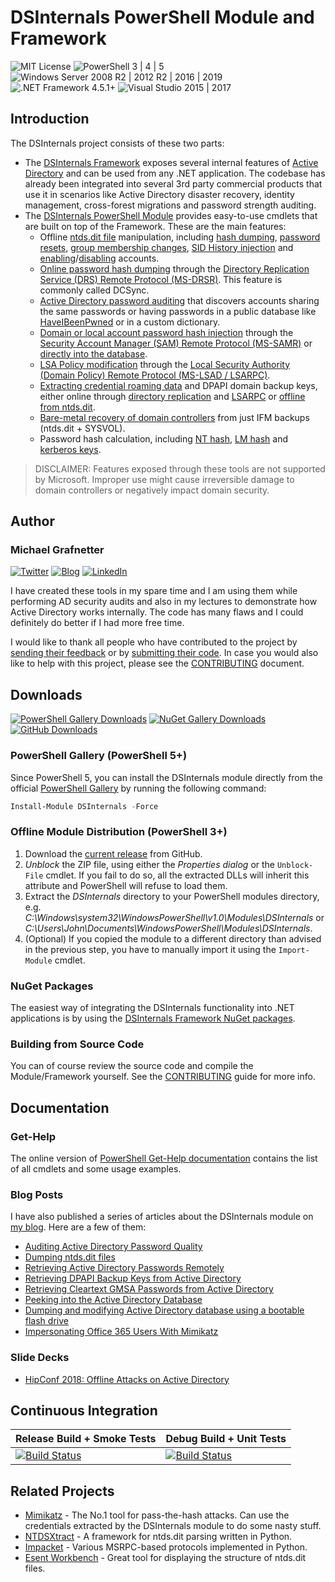 # DSInternals PowerShell Module and Framework

![MIT License](https://img.shields.io/badge/License-MIT-green.svg)
![PowerShell 3 | 4 | 5](https://img.shields.io/badge/PowerShell-3%20|%204%20|%205-0000FF.svg)
![Windows Server 2008 R2 | 2012 R2 | 2016 | 2019](https://img.shields.io/badge/Windows%20Server-2008%20R2%20|%202012%20R2%20|%202016%20|%202019-007bb8.svg)
![.NET Framework 4.5.1+](https://img.shields.io/badge/.NET%20Framework-4.5.1%2B-007FFF.svg)
![Visual Studio 2015 | 2017](https://img.shields.io/badge/Visual%20Studio-2015%20|%202017-383278.svg)

## Introduction

The DSInternals project consists of these two parts:
- The [DSInternals Framework](https://www.nuget.org/profiles/MichaelGrafnetter) exposes several internal features of [Active Directory](https://docs.microsoft.com/en-us/windows-server/identity/ad-ds/get-started/virtual-dc/active-directory-domain-services-overview) and can be used from any .NET application. The codebase has already been integrated into several 3rd party commercial products that use it in scenarios like Active Directory disaster recovery, identity management, cross-forest migrations and password strength auditing.
- The [DSInternals PowerShell Module](https://www.powershellgallery.com/packages/DSInternals/) provides easy-to-use cmdlets that are built on top of the Framework. These are the main features:
  - Offline [ntds.dit file](https://technet.microsoft.com/en-us/library/cc961761.aspx) manipulation, including [hash dumping](Documentation/PowerShell/Get-ADDBAccount.md), [password resets](Documentation/PowerShell/Set-ADDBAccountPassword.md), [group membership changes](Documentation/PowerShell/Set-ADDBPrimaryGroup.md), [SID History injection](Documentation/PowerShell/Add-ADDBSidHistory.md) and [enabling](Documentation/PowerShell/Enable-ADDBAccount.md)/[disabling](Documentation/PowerShell/Disable-ADDBAccount.md) accounts.
  - [Online password hash dumping](Documentation/PowerShell/Get-ADReplAccount.md) through the [Directory Replication Service (DRS) Remote Protocol (MS-DRSR)](https://msdn.microsoft.com/en-us/library/cc228086.aspx). This feature is commonly called DCSync.
  - [Active Directory password auditing](Documentation/PowerShell/Test-PasswordQuality.md) that discovers accounts sharing the same passwords or having passwords in a public database like [HaveIBeenPwned](https://haveibeenpwned.com) or in a custom dictionary.
  - [Domain or local account password hash injection](Documentation/PowerShell/Set-SamAccountPasswordHash.md) through the [Security Account Manager (SAM) Remote Protocol (MS-SAMR)](https://msdn.microsoft.com/en-us/library/cc245476.aspx) or [directly into the database](Documentation/PowerShell/Set-ADDBAccountPasswordHash.md).
  - [LSA Policy modification](Documentation/PowerShell/Set-LsaPolicyInformation.md) through the [Local Security Authority (Domain Policy) Remote Protocol (MS-LSAD / LSARPC)](https://msdn.microsoft.com/en-us/library/cc234225.aspx).
  - [Extracting credential roaming data](Documentation/PowerShell/Save-DPAPIBlob.md) and DPAPI domain backup keys, either online through [directory replication](Documentation/PowerShell/Get-ADReplBackupKey.md) and [LSARPC](Documentation/PowerShell/Get-LsaBackupKey.md) or [offline from ntds.dit](Documentation/PowerShell/Get-ADDBBackupKey.md).
  - [Bare-metal recovery of domain controllers](Documentation/PowerShell/New-ADDBRestoreFromMediaScript.md) from just IFM backups (ntds.dit + SYSVOL). 
  - Password hash calculation, including [NT hash](Documentation/PowerShell/ConvertTo-NTHash.md), [LM hash](Documentation/PowerShell/ConvertTo-LMHash.md) and [kerberos keys](Documentation/PowerShell/ConvertTo-KerberosKey.md).

> DISCLAIMER: Features exposed through these tools are not supported by Microsoft. Improper use might cause irreversible damage to domain controllers or negatively impact domain security.

## Author

### Michael Grafnetter

[![Twitter](https://img.shields.io/twitter/follow/MGrafnetter.svg?label=@MGrafnetter&style=social)](https://twitter.com/MGrafnetter)
[![Blog](https://img.shields.io/badge/Blog-www.dsinternals.com-2A6496.svg)](https://www.dsinternals.com/en)
[![LinkedIn](https://img.shields.io/badge/LinkedIn-grafnetter-0077B5.svg)](https://www.linkedin.com/in/grafnetter)

I have created these tools in my spare time and I am using them while performing AD security audits and also in my lectures to demonstrate how Active Directory works internally. The code has many flaws and I could definitely do better if I had more free time.

I would like to thank all people who have contributed to the project by [sending their feedback](https://github.com/MichaelGrafnetter/DSInternals/issues) or by [submitting their code](https://github.com/MichaelGrafnetter/DSInternals/graphs/contributors). In case you would also like to help with this project, please see the [CONTRIBUTING](CONTRIBUTING.md) document.

## Downloads
[![PowerShell Gallery Downloads](https://img.shields.io/powershellgallery/dt/DSInternals.svg?label=PowerShell%20Gallery%20Downloads)](https://www.powershellgallery.com/packages/DSInternals/)
[![NuGet Gallery Downloads](https://img.shields.io/nuget/dt/DSInternals.Common.svg?label=NuGet%20Gallery%20Downloads)](https://www.nuget.org/profiles/MichaelGrafnetter)
[![GitHub Downloads](https://img.shields.io/github/downloads/MichaelGrafnetter/DSInternals/total.svg?label=GitHub%20Downloads)](https://github.com/MichaelGrafnetter/DSInternals/releases)

### PowerShell Gallery (PowerShell 5+)

Since PowerShell 5, you can install the DSInternals module directly from the official [PowerShell Gallery](https://www.powershellgallery.com/packages/DSInternals/) by running the following command:

```powershell
Install-Module DSInternals -Force
```

### Offline Module Distribution (PowerShell 3+)

1. Download the [current release](https://github.com/MichaelGrafnetter/DSInternals/releases) from GitHub.
2. *Unblock* the ZIP file, using either the *Properties dialog* or the `Unblock-File` cmdlet. If you fail to do so, all the extracted DLLs will inherit this attribute and PowerShell will refuse to load them.
3. Extract the *DSInternals* directory to your PowerShell modules directory, e.g. *C:\Windows\system32\WindowsPowerShell\v1.0\Modules\DSInternals* or *C:\Users\John\Documents\WindowsPowerShell\Modules\DSInternals*.
4. (Optional) If you copied the module to a different directory than advised in the previous step, you have to manually import it using the `Import-Module` cmdlet.

### NuGet Packages

The easiest way of integrating the DSInternals functionality into .NET applications is by using the [DSInternals Framework NuGet packages](https://www.nuget.org/profiles/MichaelGrafnetter).

### Building from Source Code

You can of course review the source code and compile the Module/Framework yourself. See the [CONTRIBUTING](CONTRIBUTING.md) guide for more info.

## Documentation

### Get-Help
The online version of [PowerShell Get-Help documentation](Documentation/PowerShell/Readme.md) contains the list of all cmdlets and some usage examples.

### Blog Posts

I have also published a series of articles about the DSInternals module on [my blog](https://www.dsinternals.com/en/list-of-cmdlets-in-the-dsinternals-module/). Here are a few of them:

- [Auditing Active Directory Password Quality](https://www.dsinternals.com/en/auditing-active-directory-password-quality/)
- [Dumping ntds.dit files](https://www.dsinternals.com/en/dumping-ntds-dit-files-using-powershell/)
- [Retrieving Active Directory Passwords Remotely](https://www.dsinternals.com/en/retrieving-active-directory-passwords-remotely/)
- [Retrieving DPAPI Backup Keys from Active Directory](https://www.dsinternals.com/en/retrieving-dpapi-backup-keys-from-active-directory/)
- [Retrieving Cleartext GMSA Passwords from Active Directory](https://www.dsinternals.com/en/retrieving-cleartext-gmsa-passwords-from-active-directory/)
- [Peeking into the Active Directory Database](https://www.dsinternals.com/en/peeking-into-the-active-directory-database/)
- [Dumping and modifying Active Directory database using a bootable flash drive](https://www.dsinternals.com/en/dumping-modifying-active-directory-database-bootable-flash-drive/)
- [Impersonating Office 365 Users With Mimikatz](https://www.dsinternals.com/en/impersonating-office-365-users-mimikatz/)

### Slide Decks

- [HipConf 2018: Offline Attacks on Active Directory](https://www.dsinternals.com/wp-content/uploads/HIP_AD_Offline_Attacks.pdf)

## Continuous Integration

| Release Build + Smoke Tests  |  Debug Build + Unit Tests |
--- | ---
| [![Build Status](https://dev.azure.com/DSInternals/DSInternals%20CI/_apis/build/status/MichaelGrafnetter.DSInternals?branchName=master&jobName=Release)](https://dev.azure.com/DSInternals/DSInternals%20CI/_build/latest?definitionId=2?branchName=master) | [![Build Status](https://dev.azure.com/DSInternals/DSInternals%20CI/_apis/build/status/MichaelGrafnetter.DSInternals?branchName=master&jobName=Test)](https://dev.azure.com/DSInternals/DSInternals%20CI/_build/latest?definitionId=2?branchName=master) |

## Related Projects

- [Mimikatz](https://github.com/gentilkiwi/mimikatz) - The No.1 tool for pass-the-hash attacks. Can use the credentials extracted by the DSInternals module to do some nasty stuff.
- [NTDSXtract](https://github.com/csababarta/ntdsxtract) - A framework for ntds.dit parsing written in Python.
- [Impacket](https://github.com/SecureAuthCorp/impacket) - Various MSRPC-based protocols implemented in Python.
- [Esent Workbench](https://bitbucket.org/orthoprog/esentworkbench/wiki/Home) - Great tool for displaying the structure of ntds.dit files.
